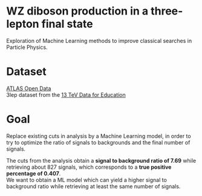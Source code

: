 # WZ diboson production in a three-lepton final state
Exploration of Machine Learning methods to improve classical searches in Particle Physics.

# Dataset
[ATLAS Open Data](https://opendata.atlas.cern/)  
3lep dataset from the [13 TeV Data for Education](https://opendata.atlas.cern/docs/documentation/overview_data/data_education_2020)

# Goal
Replace existing cuts in analysis by a Machine Learning model, in order to try to optimize the ratio of signals to backgrounds and the final number of signals.

The cuts from the analysis obtain a **signal to background ratio of 7.69** while retrieving about 827 signals, which corresponds to a **true positive percentage of 0.407**.  
We want to obtain a ML model which can yield a higher signal to background ratio while retrieving at least the same number of signals.